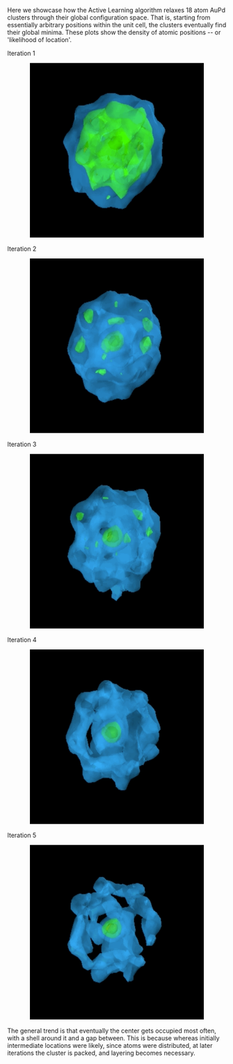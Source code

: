 Here we showcase how the Active Learning algorithm relaxes 18 atom AuPd clusters through their global configuration space.
That is, starting from essentially arbitrary positions within the unit cell, the clusters eventually find their global minima.
These plots show the density of atomic positions -- or 'likelihood of location'.


Iteration 1
<p align="center">
  <img width="400" height="400" src="ga1.gif">
</p>

Iteration 2
<p align="center">
  <img width="400" height="400" src="ga2.gif">
</p>

Iteration 3
<p align="center">
  <img width="400" height="400" src="ga3.gif">
</p>

Iteration 4
<p align="center">
  <img width="400" height="400" src="ga4.gif">
</p>

Iteration 5
<p align="center">
  <img width="400" height="400" src="ga5.gif">
</p>

The general trend is that eventually the center gets occupied most often, with a shell around it and a gap between.
This is because whereas initially intermediate locations were likely, since atoms were distributed,
at later iterations the cluster is packed, and layering becomes necessary.

